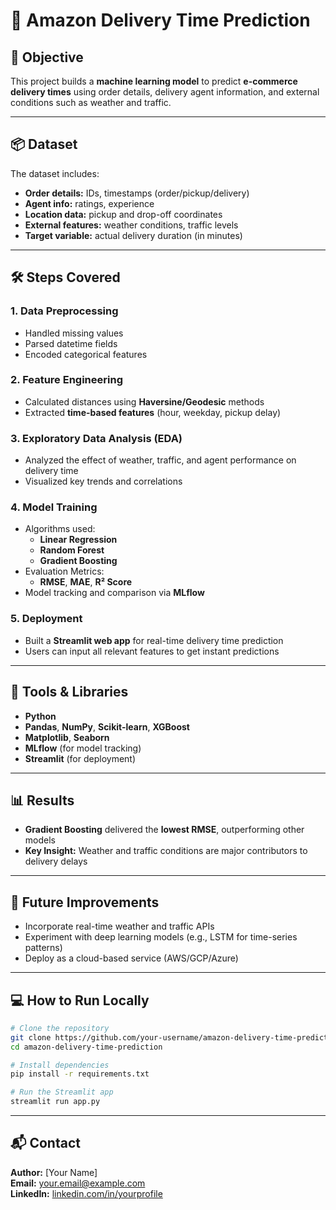 # 🚚 Amazon Delivery Time Prediction

## 🧠 Objective
This project builds a **machine learning model** to predict **e-commerce delivery times** using order details, delivery agent information, and external conditions such as weather and traffic.

---

## 📦 Dataset
The dataset includes:
- **Order details:** IDs, timestamps (order/pickup/delivery)
- **Agent info:** ratings, experience
- **Location data:** pickup and drop-off coordinates
- **External features:** weather conditions, traffic levels
- **Target variable:** actual delivery duration (in minutes)

---

## 🛠 Steps Covered

### 1. Data Preprocessing
- Handled missing values  
- Parsed datetime fields  
- Encoded categorical features  

### 2. Feature Engineering
- Calculated distances using **Haversine/Geodesic** methods  
- Extracted **time-based features** (hour, weekday, pickup delay)  

### 3. Exploratory Data Analysis (EDA)
- Analyzed the effect of weather, traffic, and agent performance on delivery time  
- Visualized key trends and correlations  

### 4. Model Training
- Algorithms used:  
  - **Linear Regression**  
  - **Random Forest**  
  - **Gradient Boosting**  
- Evaluation Metrics:  
  - **RMSE**, **MAE**, **R² Score**  
- Model tracking and comparison via **MLflow**

### 5. Deployment
- Built a **Streamlit web app** for real-time delivery time prediction  
- Users can input all relevant features to get instant predictions  

---

## 🔧 Tools & Libraries
- **Python**
- **Pandas**, **NumPy**, **Scikit-learn**, **XGBoost**
- **Matplotlib**, **Seaborn**
- **MLflow** (for model tracking)
- **Streamlit** (for deployment)

---

## 📊 Results
- **Gradient Boosting** delivered the **lowest RMSE**, outperforming other models  
- **Key Insight:** Weather and traffic conditions are major contributors to delivery delays

---

## 🚀 Future Improvements
- Incorporate real-time weather and traffic APIs  
- Experiment with deep learning models (e.g., LSTM for time-series patterns)  
- Deploy as a cloud-based service (AWS/GCP/Azure)

---

## 💻 How to Run Locally
```bash
# Clone the repository
git clone https://github.com/your-username/amazon-delivery-time-prediction.git
cd amazon-delivery-time-prediction

# Install dependencies
pip install -r requirements.txt

# Run the Streamlit app
streamlit run app.py
```

---

## 📬 Contact
**Author:** [Your Name]  
**Email:** your.email@example.com  
**LinkedIn:** [linkedin.com/in/yourprofile](https://linkedin.com/in/yourprofile)
